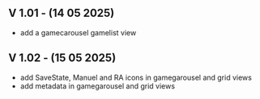 ## V 1.01 - (14 05 2025)  
- add a gamecarousel gamelist view

## V 1.02 - (15 05 2025) 
- add SaveState, Manuel and RA icons in gamegarousel and grid views
- add metadata in gamegarousel and grid views

